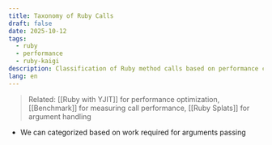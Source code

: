 ```yaml
---
title: Taxonomy of Ruby Calls
draft: false
date: 2025-10-12
tags:
  - ruby
  - performance
  - ruby-kaigi
description: Classification of Ruby method calls based on performance characteristics
lang: en
---
```


> Related: [[Ruby with YJIT]] for performance optimization, [[Benchmark]] for measuring call performance, [[Ruby Splats]] for argument handling

* We can categorized based on work required for arguments passing

